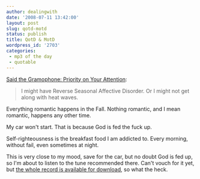 ```yaml
---
author: dealingwith
date: '2008-07-11 13:42:00'
layout: post
slug: qotd-motd
status: publish
title: QotD & MotD
wordpress_id: '2703'
categories:
 - mp3 of the day
 - quotable
---
```


[Said the Gramophone: Priority on Your Attention][1]:

> I might have Reverse Seasonal Affective Disorder. Or I might not get along
with heat waves.

Everything romantic happens in the Fall. Nothing romantic, and I mean
romantic, happens any other time.

My car won't start. That is because God is fed the fuck up.

Self-righteousness is the breakfast food I am addicted to. Every morning,
without fail, even sometimes at night.

This is very close to my mood, save for the car, but no doubt God is fed up,
so I'm about to listen to the tune recommended there. Can't vouch for it yet,
but [the whole record is available for download][2], so what the heck.

   [1]:
http://www.saidthegramophone.com/archives/priority_on_your_attentio.php

   [2]: http://popsheep.com/2008/05/diamonds.html


